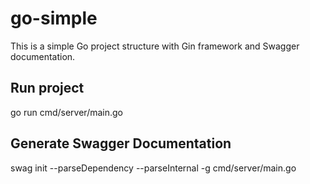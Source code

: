 # go-simple

This is a simple Go project structure with Gin framework and Swagger documentation.

## Run project

go run cmd/server/main.go

## Generate Swagger Documentation

swag init --parseDependency --parseInternal -g cmd/server/main.go

